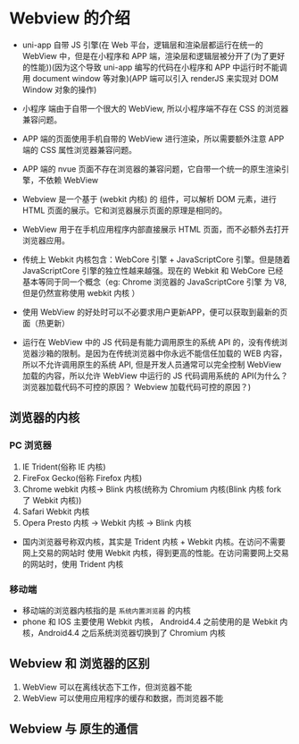 # Webview 的介绍

* uni-app 自带 JS 引擎(在 Web 平台，逻辑层和渲染层都运行在统一的 WebView 中，但是在小程序和 APP 端，渲染层和逻辑层被分开了(为了更好的性能))(因为这个导致 uni-app 编写的代码在小程序和 APP 中运行时不能调用 document window 等对象)(APP 端可以引入 renderJS 来实现对 DOM Window 对象的操作)
* 小程序 端由于自带一个很大的 WebView, 所以小程序端不存在 CSS 的浏览器兼容问题。
* APP 端的页面使用手机自带的 WebView 进行渲染，所以需要额外注意 APP 端的 CSS 属性浏览器兼容问题。
* APP 端的 nvue 页面不存在浏览器的兼容问题，它自带一个统一的原生渲染引擎，不依赖 WebView

* Webview 是一个基于 (webkit 内核) 的 组件，可以解析 DOM 元素，进行 HTML 页面的展示。它和浏览器展示页面的原理是相同的。
* WebView 用于在手机应用程序内部直接展示 HTML 页面，而不必额外去打开浏览器应用。
* 传统上 Webkit 内核包含：WebCore 引擎 + JavaScriptCore 引擎。但是随着 JavaScriptCore 引擎的独立性越来越强。现在的 Webkit 和 WebCore 已经基本等同于同一个概念（eg: Chrome 浏览器的 JavaScriptCore 引擎 为 V8, 但是仍然宣称使用 webkit 内核 ）

* 使用 WebView 的好处时可以不必要求用户更新APP，便可以获取到最新的页面（热更新）
* 运行在 WebView 中的 JS 代码是有能力调用原生的系统 API 的，没有传统浏览器沙箱的限制。是因为在传统浏览器中你永远不能信任加载的 WEB 内容，所以不允许调用原生的系统 API, 但是开发人员通常可以完全控制 WebView 加载的内容，所以允许 WebView 中运行的 JS 代码调用系统的 API(为什么？浏览器加载代码不可控的原因？ Webview 加载代码可控的原因？)

## 浏览器的内核

### PC 浏览器

1. IE        Trident(俗称 IE 内核)  
2. FireFox   Gecko(俗称 Firefox 内核)
3. Chrome    webkit 内核-> Blink 内核(统称为 Chromium 内核(Blink 内核 fork 了 Webkit 内核))
4. Safari    Webkit 内核
5. Opera     Presto 内核 -> Webkit 内核 -> Blink 内核

* 国内浏览器号称双内核，其实是 Trident 内核 + Webkit 内核。在访问不需要网上交易的网站时 使用 Webkit 内核，得到更高的性能。在访问需要网上交易的网站时，使用 Trident 内核

### 移动端

* 移动端的浏览器内核指的是 `系统内置浏览器` 的内核
* phone 和 IOS 主要使用 Webkit 内核， Android4.4 之前使用的是 Webkit 内核，Android4.4 之后系统浏览器切换到了 Chromium 内核

## Webview 和 浏览器的区别

1. WebView 可以在离线状态下工作，但浏览器不能
2. WebView 可以使用应用程序的缓存和数据，而浏览器不能

## Webview 与 原生的通信
